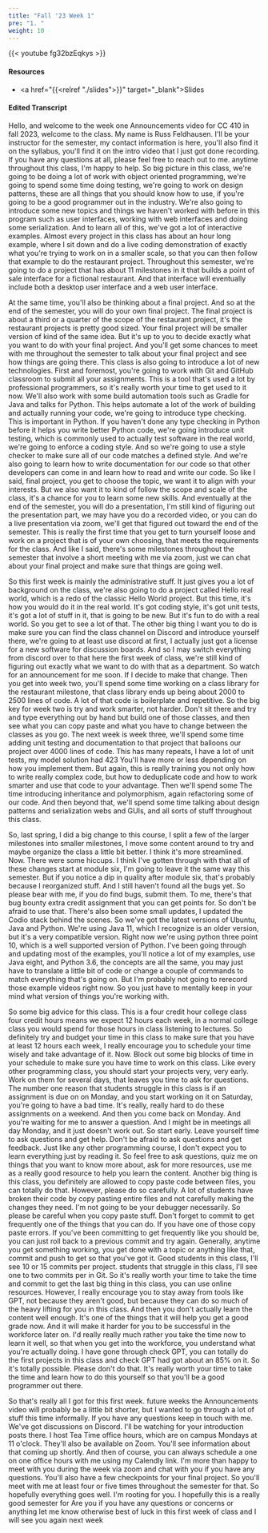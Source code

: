 ```yaml
---
title: "Fall '23 Week 1"
pre: "1. "
weight: 10
---
```


{{< youtube fg32bzEqkys >}}

#### Resources

* <a href="{{<relref "./slides">}}" target="_blank">Slides</a>

#### Edited Transcript

Hello, and welcome to the week one Announcements video for CC 410 in fall 2023, welcome to the class. My name is Russ Feldhausen. I'll be your instructor for the semester, my contact information is here, you'll also find it on the syllabus, you'll find it on the intro video that I just got done recording. If you have any questions at all, please feel free to reach out to me. anytime throughout this class, I'm happy to help. So big picture in this class, we're going to be doing a lot of work with object oriented programming, we're going to spend some time doing testing, we're going to work on design patterns, these are all things that you should know how to use, if you're going to be a good programmer out in the industry. We're also going to introduce some new topics and things we haven't worked with before in this program such as user interfaces, working with web interfaces and doing some serialization. And to learn all of this, we've got a lot of interactive examples. Almost every project in this class has about an hour long example, where I sit down and do a live coding demonstration of exactly what you're trying to work on in a smaller scale, so that you can then follow that example to do the restaurant project. Throughout this semester, we're going to do a project that has about 11 milestones in it that builds a point of sale interface for a fictional restaurant. And that interface will eventually include both a desktop user interface and a web user interface. 

At the same time, you'll also be thinking about a final project. And so at the end of the semester, you will do your own final project. The final project is about a third or a quarter of the scope of the restaurant project, it's the restaurant projects is pretty good sized. Your final project will be smaller version of kind of the same idea. But it's up to you to decide exactly what you want to do with your final project. And you'll get some chances to meet with me throughout the semester to talk about your final project and see how things are going there. This class is also going to introduce a lot of new technologies. First and foremost, you're going to work with Git and GitHub classroom to submit all your assignments. This is a tool that's used a lot by professional programmers, so it's really worth your time to get used to it now. We'll also work with some build automation tools such as Gradle for Java and talks for Python. This helps automate a lot of the work of building and actually running your code, we're going to introduce type checking. This is important in Python. If you haven't done any type checking in Python before it helps you write better Python code, we're going introduce unit testing, which is commonly used to actually test software in the real world, we're going to enforce a coding style. And so we're going to use a style checker to make sure all of our code matches a defined style. And we're also going to learn how to write documentation for our code so that other developers can come in and learn how to read and write our code. So like I said, final project, you get to choose the topic, we want it to align with your interests. But we also want it to kind of follow the scope and scale of the class, it's a chance for you to learn some new skills. And eventually at the end of the semester, you will do a presentation, I'm still kind of figuring out the presentation part, we may have you do a recorded video, or you can do a live presentation via zoom, we'll get that figured out toward the end of the semester. This is really the first time that you get to turn yourself loose and work on a project that is of your own choosing, that meets the requirements for the class. And like I said, there's some milestones throughout the semester that involve a short meeting with me via zoom, just we can chat about your final project and make sure that things are going well.

So this first week is mainly the administrative stuff. It just gives you a lot of background on the class, we're also going to do a project called Hello real world, which is a redo of the classic Hello World project. But this time, it's how you would do it in the real world. It's got coding style, it's got unit tests, it's got a lot of stuff in it, that is going to be new. But it's fun to do with a real world. So you get to see a lot of that. The other big thing I want you to do is make sure you can find the class channel on Discord and introduce yourself there, we're going to at least use discord at first, I actually just got a license for a new software for discussion boards. And so I may switch everything from discord over to that here the first week of class, we're still kind of figuring out exactly what we want to do with that as a department. So watch for an announcement for me soon. If I decide to make that change. Then you get into week two, you'll spend some time working on a class library for the restaurant milestone, that class library ends up being about 2000 to 2500 lines of code. A lot of that code is boilerplate and repetitive. So the big key for week two is try and work smarter, not harder. Don't sit there and try and type everything out by hand but build one of those classes, and then see what you can copy paste and what you have to change between the classes as you go. The next week is week three, we'll spend some time adding unit testing and documentation to that project that balloons our project over 4000 lines of code. This has many repeats, I have a lot of unit tests, my model solution had 423 You'll have more or less depending on how you implement them. But again, this is really training you not only how to write really complex code, but how to deduplicate code and how to work smarter and use that code to your advantage. Then we'll spend some The time introducing inheritance and polymorphism, again refactoring some of our code. And then beyond that, we'll spend some time talking about design patterns and serialization webs and GUIs, and all sorts of stuff throughout this class. 
 
So, last spring, I did a big change to this course, I split a few of the larger milestones into smaller milestones, I move some content around to try and maybe organize the class a little bit better. I think it's more streamlined. Now. There were some hiccups. I think I've gotten through with that all of these changes start at module six, I'm going to leave it the same way this semester. But if you notice a dip in quality after module six, that's probably because I reorganized stuff. And I still haven't found all the bugs yet. So please bear with me, if you do find bugs, submit them. To me, there's that bug bounty extra credit assignment that you can get points for. So don't be afraid to use that. There's also been some small updates, I updated the Codio stack behind the scenes. So we've got the latest versions of Ubuntu, Java and Python. We're using Java 11, which I recognize is an older version, but it's a very compatible version. Right now we're using python three point 10, which is a well supported version of Python. I've been going through and updating most of the examples, you'll notice a lot of my examples, use Java eight, and Python 3.6, the concepts are all the same, you may just have to translate a little bit of code or change a couple of commands to match everything that's going on. But I'm probably not going to rerecord those example videos right now. So you just have to mentally keep in your mind what version of things you're working with. 
 
So some big advice for this class. This is a four credit hour college class four credit hours means we expect 12 hours each week, in a normal college class you would spend for those hours in class listening to lectures. So definitely try and budget your time in this class to make sure that you have at least 12 hours each week, I really encourage you to schedule your time wisely and take advantage of it. Now. Block out some big blocks of time in your schedule to make sure you have time to work on this class. Like every other programming class, you should start your projects very, very early. Work on them for several days, that leaves you time to ask for questions. The number one reason that students struggle in this class is if an assignment is due on on Monday, and you start working on it on Saturday, you're going to have a bad time. It's really, really hard to do these assignments on a weekend. And then you come back on Monday. And you're waiting for me to answer a question. And I might be in meetings all day Monday, and it just doesn't work out. So start early. Leave yourself time to ask questions and get help. Don't be afraid to ask questions and get feedback. Just like any other programming course, I don't expect you to learn everything just by reading it. So feel free to ask questions, quiz me on things that you want to know more about, ask for more resources, use me as a really good resource to help you learn the content. Another big thing is this class, you definitely are allowed to copy paste code between files, you can totally do that. However, please do so carefully. A lot of students have broken their code by copy pasting entire files and not carefully making the changes they need. I'm not going to be your debugger necessarily. So please be careful when you copy paste stuff. Don't forget to commit to get frequently one of the things that you can do. If you have one of those copy paste errors. If you've been committing to get frequently like you should be, you can just roll back to a previous commit and try again. Generally, anytime you get something working, you get done with a topic or anything like that, commit and push to get so that you've got it. Good students in this class, I'll see 10 or 15 commits per project. students that struggle in this class, I'll see one to two commits per in Git. So it's really worth your time to take the time and commit to get the last big thing in this class, you can use online resources. However, I really encourage you to stay away from tools like GPT, not because they aren't good, but because they can do so much of the heavy lifting for you in this class. And then you don't actually learn the content well enough. It's one of the things that it will help you get a good grade now. And it will make it harder for you to be successful in the workforce later on. I'd really really much rather you take the time now to learn it well, so that when you get into the workforce, you understand what you're actually doing. I have gone through check GPT, you can totally do the first projects in this class and check GPT had got about an 85% on it. So it's totally possible. Please don't do that. It's really worth your time to take the time and learn how to do this yourself so that you'll be a good programmer out there. 
 
So that's really all I got for this first week. future weeks the Announcements video will probably be a little bit shorter, but I wanted to go through a lot of stuff this time informally. If you have any questions keep in touch with me. We've got discussions on Discord. I'll be watching for your introduction posts there. I host Tea Time office hours, which are on campus Mondays at 11 o'clock. They'll also be available on Zoom. You'll see information about that coming up shortly. And then of course, you can always schedule a one on one office hours with me using my Calendly link. I'm more than happy to meet with you during the week via zoom and chat with you if you have any questions. You'll also have a few checkpoints for your final project. So you'll meet with me at least four or five times throughout the semester for that. So hopefully everything goes well. I'm rooting for you. I hopefully this is a really good semester for Are you if you have any questions or concerns or anything let me know otherwise best of luck in this first week of class and I will see you again next week
